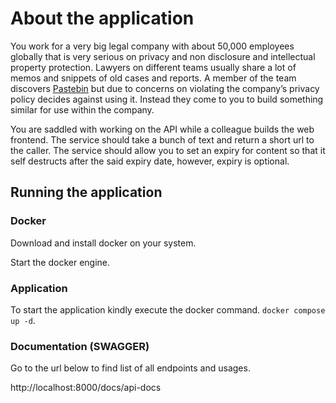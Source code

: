 # About the application

You work for a very big legal company with about 50,000 employees globally that is very serious on privacy and non disclosure and intellectual property protection. Lawyers on different teams usually share a lot of memos and snippets of old cases and reports. A member of the team discovers [Pastebin](https://pastebin.com/) but due to concerns on violating the company’s privacy policy decides against using it. Instead they come to you to build something similar for use within the company.

You are saddled with working on the API while a colleague builds the web frontend. 
The service should take a bunch of text and return a short url to the caller.
The service should allow you to set an expiry for content so that it self destructs after the said expiry date, however, expiry is optional.

## Running the application
### Docker
Download and install docker on your system.

Start the docker engine.

### Application
To start the application kindly execute the docker command. `docker compose up -d`.

### Documentation (SWAGGER)
Go to the url below to find list of all endpoints and usages.

http://localhost:8000/docs/api-docs
